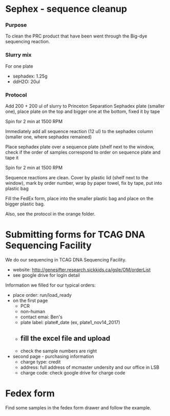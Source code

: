 # Sephex - sequence cleanup
### Purpose
To clean the PRC product that have been went through the Big-dye sequencing reaction. 

### Slurry mix
For one plate
- sephadex: 1.25g
- ddH2O: 20ul

### Protocol

Add 200 + 200 ul of slurry to Princeton Separation Sephadex plate (smaller one), place plate on the top and bigger one at the bottom, fixed it by tape

Spin for 2 min at 1500 RPM

Immediately add all sequence reaction (12 ul) to the sephadex column (smaller one, where sephadex remained)

Place sephadex plate over a sequence plate (shelf next to the window, check if the order of samples correspond to order on sequence plate and tape it

Spin for 2 min at 1500 RPM

Sequence reactions are clean. Cover by plastic lid (shelf next to the window), mark by order number, wrap by paper towel, fix by tape, put into plastic bag 

Fill the FedEx form, place into the smaller plastic bag and place on the bigger plastic bag.

Also, see the protocol in the orange folder. 


# Submitting forms for TCAG DNA Sequencing Facility
We do our sequencing in TCAG DNA Sequencing Facility. 
- website: http://genesifter.research.sickkids.ca/gsle/OM/orderList
- see google drive for login detail

Information we filled for our typical orders:
- place order: run/load_ready
- on the first page
  - PCR
  - non-human
  - contact emai: Ben's
  - plate label: plate#_date (ex, plate1_nov14_2017)
  - fill the excel file and upload
    - 
  - check the sample numbers are right
- second page - purchasing information
  - charge type: credit
  - address: full address of mcmaster undersity and our office in LSB
  - charge code: check google drive for charge code

# Fedex form
Find some samples in the fedex form drawer and follow the example.

